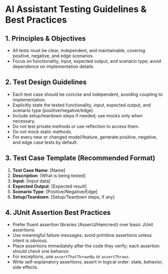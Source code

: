 # AI Assistant Testing Guidelines & Best Practices

## 1. Principles & Objectives

- All tests must be clear, independent, and maintainable, covering positive, negative, and edge scenarios.
- Focus on functionality, input, expected output, and scenario type; avoid dependence on implementation details.

## 2. Test Design Guidelines

- Each test case should be concise and independent, avoiding coupling to implementation.
- Explicitly state the tested functionality, input, expected output, and scenario type (positive/negative/edge).
- Include setup/teardown steps if needed; use mocks only when necessary.
- Do not test private methods or use reflection to access them.
- Do not mock static methods.
- For every new or changed model/feature, generate positive, negative, and edge case tests by default.

## 3. Test Case Template (Recommended Format)

1. **Test Case Name**: [Name]
2. **Description**: [What is being tested]
3. **Input**: [Input data]
4. **Expected Output**: [Expected result]
5. **Scenario Type**: [Positive/Negative/Edge]
6. **Setup/Teardown**: [Setup/Teardown steps, if any]

## 4. JUnit Assertion Best Practices

- Prefer fluent assertion libraries (AssertJ/Hamcrest) over basic JUnit assertions.
- Use meaningful failure messages; avoid primitive assertions unless intent is obvious.
- Place assertions immediately after the code they verify; each assertion should check one behavior.
- For exceptions, use `assertThatThrownBy` or `assertThrows`.
- Write self-explanatory assertions; assert in logical order: state, behavior, side effects.
